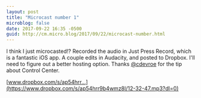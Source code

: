 ```yaml
---
layout: post
title: "Microcast number 1"
microblog: false
date: 2017-09-22 16:35 -0500
guid: http://cm.micro.blog/2017/09/22/microcast-number.html
---
```

I think I just microcasted!? Recorded the audio in Just Press Record, which is a fantastic iOS app. A couple edits in Audacity, and posted to Dropbox. I'll need to figure out a better hosting option. Thanks [@cdevroe](https://micro.blog/cdevroe) for the tip about Control Center.

[www.dropbox.com/s/ap54hrr...](https://www.dropbox.com/s/ap54hrr9b4wmz8l/12-32-47.mp3?dl=0)
